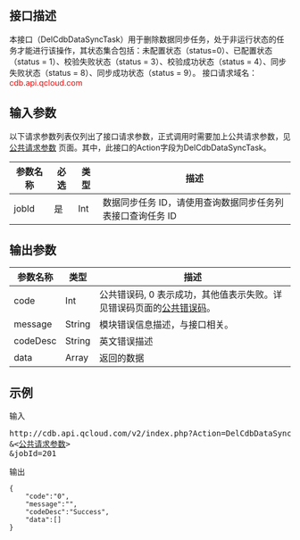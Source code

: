 ## 接口描述
本接口（DelCdbDataSyncTask）用于删除数据同步任务，处于非运行状态的任务才能进行该操作，其状态集合包括：未配置状态（status=0）、已配置状态（status = 1）、校验失败状态（status = 3）、校验成功状态（status = 4）、同步失败状态（status = 8）、同步成功状态（status = 9）。
接口请求域名：<font style='color:red'>cdb.api.qcloud.com </font>


## 输入参数
以下请求参数列表仅列出了接口请求参数，正式调用时需要加上公共请求参数，见 <a href='/doc/api/372/4153' title='公共请求参数'>公共请求参数</a> 页面。其中，此接口的Action字段为DelCdbDataSyncTask。

| 参数名称 | 必选  | 类型 | 描述 |
|---------|---------|---------|---------|
| jobId | 是 | Int | 数据同步任务 ID，请使用查询数据同步任务列表接口查询任务 ID |


## 输出参数
| 参数名称 | 类型 | 描述 |
|---------|---------|---------|
| code | Int | 公共错误码, 0 表示成功，其他值表示失败。详见错误码页面的<a href='/document/api/377/4173' title='公共错误码'>公共错误码</a>。 |
| message | String | 模块错误信息描述，与接口相关。 |
| codeDesc | String | 英文错误描述 |
| data | Array | 返回的数据 |


## 示例
输入
<pre>
http://cdb.api.qcloud.com/v2/index.php?Action=DelCdbDataSyncTask
&<<a href="/doc/api/229/6976">公共请求参数</a>>
&jobId=201
</pre>

输出
```
{
    "code":"0",
    "message":"",
    "codeDesc":"Success",
    "data":[]
}
```

